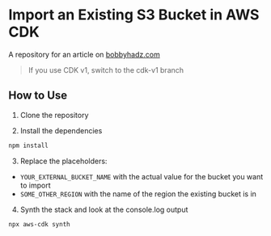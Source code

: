 # Import an Existing S3 Bucket in AWS CDK

A repository for an article on
[bobbyhadz.com](https://bobbyhadz.com/blog/aws-cdk-import-existing-s3-bucket)

> If you use CDK v1, switch to the cdk-v1 branch

## How to Use

1. Clone the repository

2. Install the dependencies

```bash
npm install
```

3. Replace the placeholders:

- `YOUR_EXTERNAL_BUCKET_NAME` with the actual value for the bucket you want to
  import
- `SOME_OTHER_REGION` with the name of the region the existing bucket is in

4. Synth the stack and look at the console.log output

```bash
npx aws-cdk synth
```
